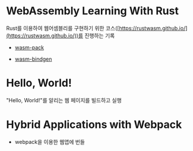 # WebAssembly Learning With Rust

Rust를 이용하여 웹어셈블리를 구현하기 위한 코스([https://rustwasm.github.io/](https://rustwasm.github.io/))를 진행하는 기록

- [wasm-pack](https://rustwasm.github.io/docs/wasm-pack)

- [wasm-bindgen](https://rustwasm.github.io/docs/wasm-bindgen)

# Hello, World!

"Hello, World!"를 알리는 웹 페이지를 빌드하고 실행

# Hybrid Applications with Webpack

- webpack을 이용한 웹앱에 번들
